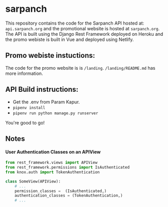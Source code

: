 # sarpanch

This repository contains the code for the Sarpanch API hosted at: `api.sarpanch.org` and the 
promotional website is hosted at `sarpanch.org`. The API is built using the Django Rest 
Framework deployed on Heroku and the promo webiste is built in Vue and deployed using 
Netlify. 


## Promo webiste instuctions: 
The code for the promo website is is `/landing`. `/landing/README.md` has more information. 

## API Build instructions: 

* Get the .env from Param Kapur.
* `pipenv install`
* `pipenv run python manage.py runserver` 

You're good to go!


## Notes
#### User Authentication Classes on an APIView
```python
from rest_framework.views import APIView
from rest_framework.permissions import IsAuthenticated
from knox.auth import TokenAuthentication

class SomeView(APIView):
    # ...
    permission_classes =  (IsAuthenticated,)
    authentication_classes = (TokenAuthentication,)
    # ...
```
